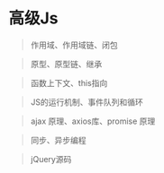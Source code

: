 # 高级Js # 

>作用域、作用域链、闭包

>原型、原型链、继承

>函数上下文、this指向

>JS的运行机制、事件队列和循环

>ajax 原理、axios库、promise 原理

>同步、异步编程

>jQuery源码

